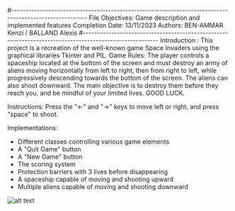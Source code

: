 #--------------------------------------------------------------------------------------------------------
    File Objectives: Game description and implemented features
    Completion Date: 13/11/2023
    Authors: BEN-AMMAR Kenzi / BALLAND Alexis
#--------------------------------------------------------------------------------------------------------
Introduction : 
    This project is a recreation of the well-known game Space Invaders using the graphical libraries Tkinter and PIL.
Game Rules:
    The player controls a spaceship located at the bottom of the screen and must destroy an army of aliens moving horizontally from left to right, then from right to left, while progressively descending towards the bottom of the screen. The aliens can also shoot downward.
    The main objective is to destroy them before they reach you, and be mindful of your limited lives. GOOD LUCK.

Instructions:
    Press the "<-" and "->" keys to move left or right, and press "space" to shoot.

Implementations:
- Different classes controlling various game elements
- A "Quit Game" button
- A "New Game" button
- The scoring system
- Protection barriers with 3 lives before disappearing
- A spaceship capable of moving and shooting upward
- Multiple aliens capable of moving and shooting downward



![alt text](image.png)
